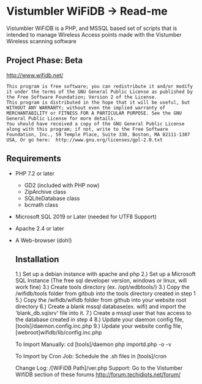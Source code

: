 Vistumbler WiFiDB -> Read-me
===================

Vistumbler WiFiDB is a PHP, and MSSQL based set of scripts that is intended to manage Wireless Access points made with the Vistumber Wireless scanning software  

  Project Phase: Beta
  --------------
  http://www.wifidb.net/

	This program is free software; you can redistribute it and/or modify it under the terms of the GNU General Public License as published by the Free Software Foundation; Version 2 of the License.
	This program is distributed in the hope that it will be useful, but WITHOUT ANY WARRANTY; without even the implied warranty of MERCHANTABILITY or FITNESS FOR A PARTICULAR PURPOSE. See the GNU General Public License for more details.
	You should have received a copy of the GNU General Public License along with this program; if not, write to the Free Software Foundation, Inc., 59 Temple Place, Suite 330, Boston, MA 02111-1307 USA, Or go here:  http://www.gnu.org/licenses/gpl-2.0.txt
		
  Requirements
  --------------
* PHP 7.2 or later  
	* GD2 (included with PHP now)  
	* ZipArchive class  
	* SQLiteDatabase class  
	* bcmath class  
* Microsoft SQL 2019 or Later (needed for UTF8 Support)  
* Apache 2.4 or later  
* A Web-browser (doh!)  

  Installation
  --------------

	1.) Set up a debian instance with apache and php
	2.) Set up a Microsoft SQL Instance (The free sql developer version, windows or linux, will work fine)
	3.) Create tools directory (ex. /opt/wdbtools/)
	3.) Copy the /wifidb/tools folder from gitbub into the tools directory created in step 1
	5.) Copy the /wifidb/wifidb folder from github into your website root directory
	6.) Create a blank mssql database(ex. wifi) and import the 'blank_db.sqlsrv' file into it.
	7.) Create a mssql user that has access to the database created in step 4
	8.) Update your daemon config file, [tools]/daemon.config.inc.php
	9.) Update your website config file, [webroot]wifidb/lib/config.inc.php
	
  To Import Manually:
	cd [tools]/daemon
	php importd.php -o -v

  To Import by Cron Job:
	Schedule the .sh files in [tools]/cron
		
		
  Change Log:
		/[WiFiDB Path]/ver.php
  Support:
		Go to the Vistumber WifiDB section of these forums http://forum.techidiots.net/forum/
